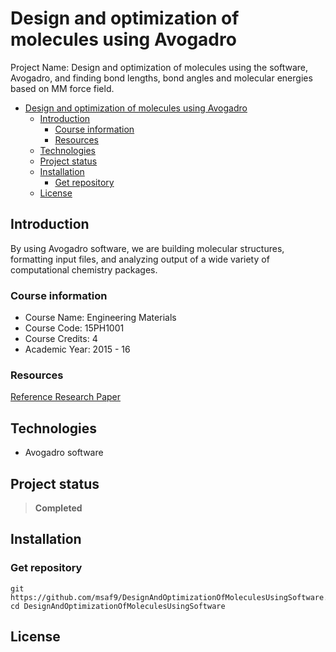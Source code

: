 # Design and optimization of molecules using Avogadro

Project Name: Design and optimization of molecules using the software, Avogadro, and finding bond lengths, bond angles and molecular energies based on MM force field.

- [Design and optimization of molecules using Avogadro](#design-and-optimization-of-molecules-using-avogadro)
  - [Introduction](#introduction)
    - [Course information](#course-information)
    - [Resources](#resources)
  - [Technologies](#technologies)
  - [Project status](#project-status)
  - [Installation](#installation)
    - [Get repository](#get-repository)
  - [License](#license)

## Introduction
By using Avogadro software, we are building molecular structures, formatting input files, and analyzing output of a wide variety of computational chemistry packages.

### Course information
- Course Name: Engineering Materials
- Course Code: 15PH1001
- Course Credits: 4
- Academic Year: 2015 - 16

### Resources
[Reference Research Paper](https://jcheminf.biomedcentral.com/articles/10.1186/1758-2946-4-17 "Avogadro: an advanced semantic chemical editor, visualization, and analysis platform")

## Technologies
- Avogadro software

## Project status
> **Completed**

## Installation
### Get repository
```git
git https://github.com/msaf9/DesignAndOptimizationOfMoleculesUsingSoftware.git
cd DesignAndOptimizationOfMoleculesUsingSoftware
```

## License
